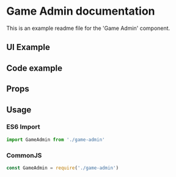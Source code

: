 # Game Admin documentation

This is an example readme file for the 'Game Admin' component.

## UI Example

<!-- STORY -->

## Code example

<!-- SOURCE -->

## Props

<!-- PROPS -->

## Usage

### ES6 Import
```js
import GameAdmin from './game-admin'
```

### CommonJS

```js
const GameAdmin = require('./game-admin')

